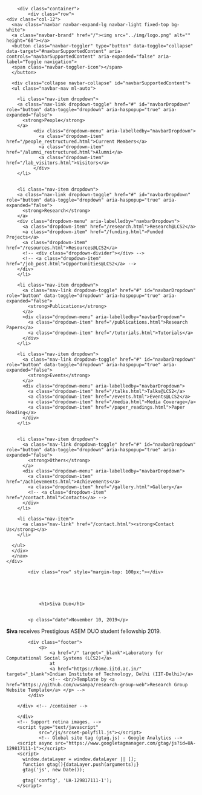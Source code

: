 <!DOCTYPE html>
<html>
    <head>
        <title>Laboratory for Computational Social Systems (LCS2): Siva Duo</title>
        <meta charset="utf-8">
        <meta name="viewport" content="width=device-width, initial-scale=1, shrink-to-fit=no">
        <link rel="stylesheet"
              href="https://maxcdn.bootstrapcdn.com/bootstrap/4.0.0-beta.2/css/bootstrap.min.css"
              integrity="sha384-PsH8R72JQ3SOdhVi3uxftmaW6Vc51MKb0q5P2rRUpPvrszuE4W1povHYgTpBfshb"
              crossorigin="anonymous">
        <link rel="stylesheet"
              href="https://maxcdn.bootstrapcdn.com/font-awesome/4.7.0/css/font-awesome.min.css">
        <link rel="stylesheet" href="/css/group.css">
        <link rel="stylesheet" href="/css/font-awesome-animation.min.css">
        <script src="https://ajax.googleapis.com/ajax/libs/jquery/3.3.1/jquery.min.js"></script> 
        <link rel="stylesheet" href="/css/slider.css">
        <script type="text/javascript" src="/js/slider.js"></script>
    </head>
    <body>

        <div class="container">
            <div class="row">
    <div class="col-12">
      <nav class="navbar navbar-expand-lg navbar-light fixed-top bg-white">
      <a class="navbar-brand" href="/"><img src="../img/logo.png" alt="" height="60"></a>
      <button class="navbar-toggler" type="button" data-toggle="collapse" data-target="#navbarSupportedContent" aria-controls="navbarSupportedContent" aria-expanded="false" aria-label="Toggle navigation">
      <span class="navbar-toggler-icon"></span>
      </button>
    
      <div class="collapse navbar-collapse" id="navbarSupportedContent">
      <ul class="navbar-nav ml-auto">
        
        <li class="nav-item dropdown">
        <a class="nav-link dropdown-toggle" href="#" id="navbarDropdown" role="button" data-toggle="dropdown" aria-haspopup="true" aria-expanded="false">
          <strong>People</strong>
        </a>
              <div class="dropdown-menu" aria-labelledby="navbarDropdown">
                <a class="dropdown-item" href="/people_restructured.html">Current Members</a>
                <a class="dropdown-item" href="/alumni_restructured.html">Alumni</a>
				<a class="dropdown-item" href="/lab_visitors.html">Visitors</a>
              </div>
        </li>


        <li class="nav-item dropdown">
        <a class="nav-link dropdown-toggle" href="#" id="navbarDropdown" role="button" data-toggle="dropdown" aria-haspopup="true" aria-expanded="false">
          <strong>Research</strong>
        </a>
        <div class="dropdown-menu" aria-labelledby="navbarDropdown">
          <a class="dropdown-item" href="/research.html">Research@LCS2</a>
          <a class="dropdown-item" href="/funding.html">Funded Projects</a>
          <a class="dropdown-item" href="/resources.html">Resources@LCS2</a>
          <!-- <div class="dropdown-divider"></div> -->
          <!-- <a class="dropdown-item" href="/job_post.html">Opportunities@LCS2</a> -->
        </div>
        </li>

        <li class="nav-item dropdown">
          <a class="nav-link dropdown-toggle" href="#" id="navbarDropdown" role="button" data-toggle="dropdown" aria-haspopup="true" aria-expanded="false">
            <strong>Publications</strong>
          </a>
          <div class="dropdown-menu" aria-labelledby="navbarDropdown">
            <a class="dropdown-item" href="/publications.html">Research Papers</a>
            <a class="dropdown-item" href="/tutorials.html">Tutorials</a>
          </div>
        </li>

        <li class="nav-item dropdown">
          <a class="nav-link dropdown-toggle" href="#" id="navbarDropdown" role="button" data-toggle="dropdown" aria-haspopup="true" aria-expanded="false">
            <strong>Events</strong>
          </a>
          <div class="dropdown-menu" aria-labelledby="navbarDropdown">
            <a class="dropdown-item" href="/talks.html">Talks@LCS2</a>
            <a class="dropdown-item" href="/events.html">Events@LCS2</a>
            <a class="dropdown-item" href="/media.html">Media Coverage</a>
            <a class="dropdown-item" href="/paper_readings.html">Paper Reading</a>
          </div>
        </li>


        <li class="nav-item dropdown">
          <a class="nav-link dropdown-toggle" href="#" id="navbarDropdown" role="button" data-toggle="dropdown" aria-haspopup="true" aria-expanded="false">
            <strong>Others</strong>
          </a>
          <div class="dropdown-menu" aria-labelledby="navbarDropdown">
            <a class="dropdown-item" href="/achievements.html">Achievements</a>
            <a class="dropdown-item" href="/gallery.html">Gallery</a>
            <!-- <a class="dropdown-item" href="/contact.html">Contacts</a> -->
          </div>
        </li>

        <li class="nav-item">
          <a class="nav-link" href="/contact.html"><strong>Contact Us</strong></a>
        </li>

      </ul>
      </div>
      </nav>  
    </div>
  </div>
  
  
            

            <div class="row" style="margin-top: 100px;"></div>
  
  
            

            
                <h1>Siva Duo</h1>
            

            <p class="date">November 10, 2019</p>

<div class="post">
<b> Siva </b> receives Prestigious ASEM DUO student fellowship 2019.

</div>


            <div class="footer">
                <p>
                    <a href="/" target="_blank">Laboratory for Computational Social Systems (LCS2)</a>
                    at
                    <a href="https://home.iitd.ac.in/" target="_blank">Indian Institute of Technology, Delhi (IIT-Delhi)</a>
					<!-- <br/>Template by <a href="https://github.com/uwsampa/research-group-web">Research Group Website Template</a> </p> -->
            </div>

        </div> <!-- /container -->

        </div>
        <!-- Support retina images. -->
        <script type="text/javascript"
                src="/js/srcset-polyfill.js"></script>
                <!-- Global site tag (gtag.js) - Google Analytics -->
        <script async src="https://www.googletagmanager.com/gtag/js?id=UA-129817111-1"></script>
        <script>
          window.dataLayer = window.dataLayer || [];
          function gtag(){dataLayer.push(arguments);}
          gtag('js', new Date());

          gtag('config', 'UA-129817111-1');
        </script>

 <script src="https://code.jquery.com/jquery-3.2.1.slim.min.js" integrity="sha384-KJ3o2DKtIkvYIK3UENzmM7KCkRr/rE9/Qpg6aAZGJwFDMVNA/GpGFF93hXpG5KkN" crossorigin="anonymous"></script>
<script src="https://cdnjs.cloudflare.com/ajax/libs/popper.js/1.12.9/umd/popper.min.js" integrity="sha384-ApNbgh9B+Y1QKtv3Rn7W3mgPxhU9K/ScQsAP7hUibX39j7fakFPskvXusvfa0b4Q" crossorigin="anonymous"></script>
<script src="https://maxcdn.bootstrapcdn.com/bootstrap/4.0.0/js/bootstrap.min.js" integrity="sha384-JZR6Spejh4U02d8jOt6vLEHfe/JQGiRRSQQxSfFWpi1MquVdAyjUar5+76PVCmYl" crossorigin="anonymous"></script>
</body>
</html>